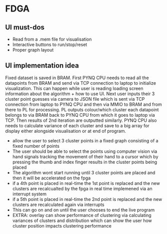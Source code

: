 # FDGA

## UI must-dos
- Read from a .mem file for visualisation
- Interactive buttons to run/stop/reset
- Proper graph layout

## UI implementation idea

Fixed dataset is saved in BRAM. First PYNQ CPU needs to read all the datapoints from BRAM and send via TCP connection to laptop to initialize visualization. This can happen while user is reading loading screen information about the algorithm + how to use UI. Next user inputs their 3 cluster point guesses via camera to JSON file which is sent via TCP connection from laptop to PYNQ CPU and then via MMIO to BRAM and from there to PL for processing. PL outputs colour/which cluster each datapoint belongs to via BRAM back to PYNQ CPU from which it goes to laptop via TCP. Then results of 2nd iteration are outputted similarly. PYNQ CPU also needs to calculate variance of each cluster and save to a big array for display either alongside visualisation or at end of program. 

- allow the user to select 3 cluster points in a fixed graph consisting of a fixed number of points
- The user should be able to select the points using computer vision via hand signals tracking the movement of their hand to a cursor which by pressing the thumb and index finger results in the cluster points being placed
- The algorithm wont start running until 3 cluster points are placed and then it will be accelerated on the fpga
- if a 4th point is placed in real-time the 1st point is replaced and the new clusters are recalcualted by the fpga in real time implemened via an interrupt system
- if a 5th point is placed in real-time the 2nd point is replaced and the new clusters are recalculated again via interrupts
- This can go on and on until the user chooses to end the live program
- EXTRA: overlay can show performance of clustering via calculating variances of clusters and distribution which can show the user how cluster position impacts clustering performance
